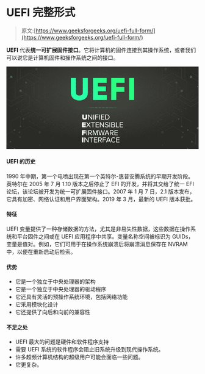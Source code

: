 # UEFI 完整形式

> 原文:[https://www.geeksforgeeks.org/uefi-full-form/](https://www.geeksforgeeks.org/uefi-full-form/)

**UEFI** 代表**统一可扩展固件接口**。它将计算机的固件连接到其操作系统，或者我们可以说它是计算机固件和操作系统之间的接口。

![UEFI-Full-Form](img/cec3bb9e90b62231b67388ca3d55afae.png)

#### UEFI 的历史

1990 年中期，第一个电喷出现在第一个英特尔-惠普安腾系统的早期开发阶段。英特尔在 2005 年 7 月 1.10 版本之后停止了 EFI 的开发，并将其交给了统一 EFI 论坛，该论坛被开发为统一可扩展固件接口。2007 年 1 月 7 日，2.1 版本发布，它具有加密、网络认证和用户界面架构。2019 年 3 月，最新的 UEFI 版本获批。

#### 特征

UEFI 变量提供了一种存储数据的方法，尤其是非易失性数据，这些数据在操作系统和平台固件之间或在 UEFI 应用程序中共享。变量名称空间被标识为 GUIDs，变量是值对。例如，它们可用于在操作系统崩溃后将崩溃消息保存在 NVRAM 中，以便在重新启动后检索。

#### 优势

*   它是一个独立于中央处理器的架构
*   它是一个独立于中央处理器的驱动程序
*   它还具有灵活的预操作系统环境，包括网络功能
*   它采用模块化设计
*   它还提供了向后和向前的兼容性

#### 不足之处

*   UEFI 最大的问题是硬件和软件程序支持
*   需要 UEFI 系统的软件程序会阻止旧系统升级到现代操作系统。
*   许多超频计算机结构的超级用户可能会面临一些问题。
*   它更复杂。